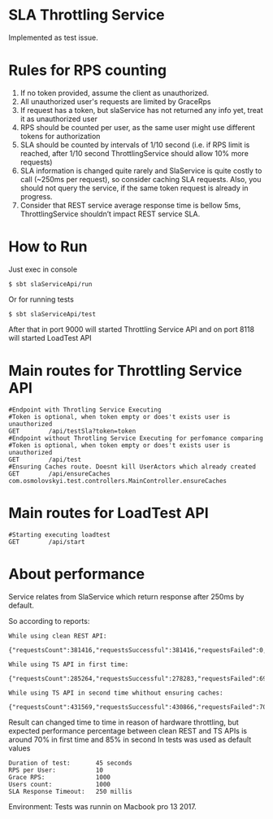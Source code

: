# SLA Throttling Service

Implemented as test issue. 

# Rules for RPS counting

  1. If no token provided, assume the client as unauthorized.
  2. All unauthorized user's requests are limited by GraceRps
  3. If request has a token, but slaService has not returned any info yet,
  treat it as unauthorized user
  4. RPS should be counted per user, as the same user might use
  different tokens for authorization
  5. SLA should be counted by intervals of 1/10 second (i.e. if RPS
  limit is reached, after 1/10 second ThrottlingService should allow
  10% more requests)
  6. SLA information is changed quite rarely and SlaService is quite
  costly to call (~250ms per request), so consider caching SLA requests. Also, you should not query the service, if the same token request is already in progress.
  7. Consider that REST service average response time is bellow 5ms, ThrottlingService shouldn’t impact REST service SLA.

# How to Run

Just exec in console

    $ sbt slaServiceApi/run

Or for running tests
    
    $ sbt slaServiceApi/test
    
After that in port 9000 will started Throttling Service API and on port 8118 will started LoadTest API

# Main routes for Throttling Service API
    
    #Endpoint with Throtling Service Executing
    #Token is optional, when token empty or does't exists user is unauthorized
    GET        /api/testSla?token=token
    #Endpoint without Throtling Service Executing for perfomance comparing
    #Token is optional, when token empty or does't exists user is unauthorized
    GET        /api/test     
    #Ensuring Caches route. Doesnt kill UserActors which already created           
    GET        /api/ensureCaches        com.osmolovskyi.test.controllers.MainController.ensureCaches
    
# Main routes for LoadTest API
    
    #Starting executing loadtest
    GET        /api/start

# About performance

Service relates from SlaService which return response after 250ms by default.

So according to reports:
    
    While using clean REST API: 
    
    {"requestsCount":381416,"requestsSuccessful":381416,"requestsFailed":0,"requestsAuthorizedFailed":0,"requestsAuthorizedSuccessful":190172,"requestsUnauthorizedFailed":0,"requestsUnauthorizedSuccessful":191244,"httpErrorsCount":0,"duration":45,"requestsPerSecond":8475}
    
    While using TS API in first time: 
    
    {"requestsCount":285264,"requestsSuccessful":278283,"requestsFailed":6981,"requestsAuthorizedFailed":4444,"requestsAuthorizedSuccessful":138065,"requestsUnauthorizedFailed":2537,"requestsUnauthorizedSuccessful":140218,"httpErrorsCount":0,"duration":45,"requestsPerSecond":6339}
    
    While using TS API in second time whithout ensuring caches:
    
    {"requestsCount":431569,"requestsSuccessful":430866,"requestsFailed":703,"requestsAuthorizedFailed":699,"requestsAuthorizedSuccessful":214954,"requestsUnauthorizedFailed":4,"requestsUnauthorizedSuccessful":215912,"httpErrorsCount":0,"duration":45,"requestsPerSecond":9590}
    
Result can changed time to time in reason of hardware throttling, but expected performance percentage between clean REST and TS APIs is around 70% in first time and 85% in second
In tests was used as default values
    
    Duration of test:       45 seconds
    RPS per User:           10
    Grace RPS:              1000
    Users count:            1000
    SLA Response Timeout:   250 millis
    
Environment: Tests was runnin on Macbook pro 13 2017.
